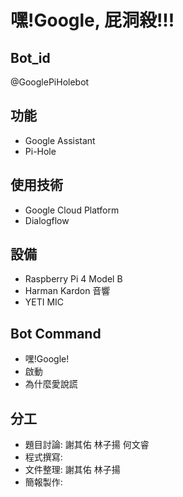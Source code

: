 # 嘿!Google, 屁洞殺!!!

## Bot_id
@GooglePiHolebot

## 功能
- Google Assistant
- Pi-Hole

## 使用技術
- Google Cloud Platform
- Dialogflow


## 設備
- Raspberry Pi 4 Model B
- Harman Kardon 音響
- YETI MIC

## Bot Command
- 嘿!Google!
- 啟動
- 為什麼愛說謊

## 分工
- 題目討論: 謝其佑 林子揚 何文睿
- 程式撰寫:
- 文件整理: 謝其佑 林子揚
- 簡報製作: